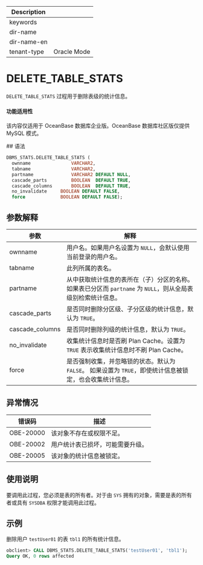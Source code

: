 | Description   |                 |
|---------------|-----------------|
| keywords      |                 |
| dir-name      |                 |
| dir-name-en   |                 |
| tenant-type   | Oracle Mode     |

# DELETE_TABLE_STATS 

`DELETE_TABLE_STATS` 过程用于删除表级的统计信息。

  <main id="notice" >
    <h4>功能适用性</h4>
    <p>该内容仅适用于 OceanBase 数据库企业版。OceanBase 数据库社区版仅提供 MySQL 模式。</p>
  </main>
## 语法 

```sql
DBMS_STATS.DELETE_TABLE_STATS (
  ownname               VARCHAR2, 
  tabname               VARCHAR2, 
  partname              VARCHAR2 DEFAULT NULL,
  cascade_parts         BOOLEAN  DEFAULT TRUE, 
  cascade_columns       BOOLEAN  DEFAULT TRUE,
  no_invalidate     BOOLEAN DEFAULT FALSE,
  force             BOOLEAN DEFAULT FALSE);
```



## 参数解释 

|       参数       |                               解释                              |
|-----------------|-----------------------------------------------------------------|
| ownname         | 用户名。如果用户名设置为 `NULL`，会默认使用当前登录的用户名。              |
| tabname         | 此列所属的表名。                                                        |
| partname        | 从中获取统计信息的表所在（子）分区的名称。如果表已分区而 `partname` 为 `NULL`，则从全局表级别检索统计信息。 |
| cascade_parts   | 是否同时删除分区级、子分区级的统计信息，默认为 `TRUE`。                     |
| cascade_columns | 是否同时删除列级的统计信息，默认为 `TRUE`。                                 |
| no_invalidate| 收集统计信息时是否刷 Plan Cache。设置为 `TRUE` 表示收集统计信息时不刷 Plan Cache。|
| force            | 是否强制收集，并忽略锁的状态。默认为 `FALSE`。 如果设置为 `TRUE`，即使统计信息被锁定，也会收集统计信息。  |



## 异常情况 

|    错误码    |        描述     |
|-----------|------------------|
| OBE-20000 | 该对象不存在或权限不足。     |
| OBE-20002 | 用户统计表已损坏，可能需要升级。 |
| OBE-20005 | 该对象的统计信息被锁定。     |



## 使用说明 

要调用此过程，您必须是表的所有者。对于由 `SYS` 拥有的对象，需要是表的所有者或具有 `SYSDBA` 权限才能调用此过程。

## 示例 

删除用户 `testUser01` 的表 `tbl1` 的所有统计信息。

```sql
obclient> CALL DBMS_STATS.DELETE_TABLE_STATS('testUser01', 'tbl1');
Query OK, 0 rows affected
```